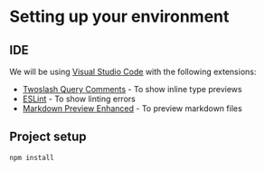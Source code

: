 # Setting up your environment

## IDE

We will be using [Visual Studio Code](https://code.visualstudio.com/) with the following extensions:

- [Twoslash Query Comments](https://marketplace.visualstudio.com/items?itemName=Orta.vscode-twoslash-queries) - To show inline type previews
- [ESLint](https://marketplace.visualstudio.com/items?itemName=dbaeumer.vscode-eslint) - To show linting errors
- [Markdown Preview Enhanced](https://marketplace.visualstudio.com/items?itemName=shd101wyy.markdown-preview-enhanced) - To preview markdown files

## Project setup

``` sh
npm install

```
